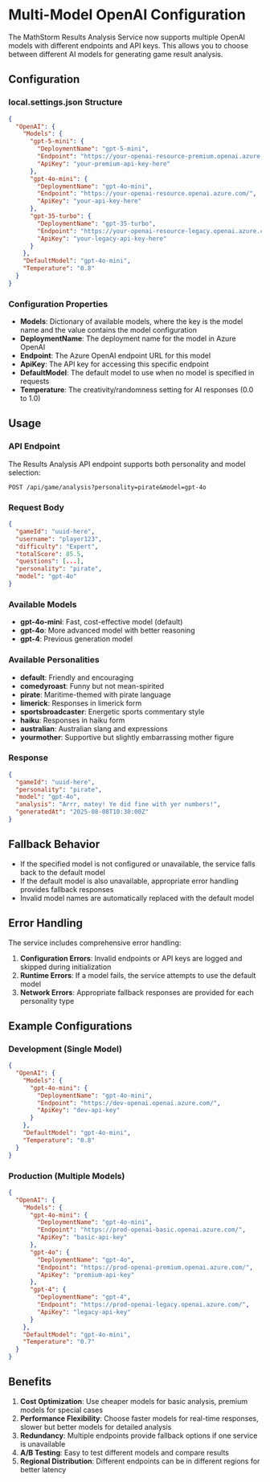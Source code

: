 # Multi-Model OpenAI Configuration

The MathStorm Results Analysis Service now supports multiple OpenAI models with different endpoints and API keys. This allows you to choose between different AI models for generating game result analysis.

## Configuration

### local.settings.json Structure

```json
{
  "OpenAI": {
    "Models": {
      "gpt-5-mini": {
        "DeploymentName": "gpt-5-mini", 
        "Endpoint": "https://your-openai-resource-premium.openai.azure.com/",
        "ApiKey": "your-premium-api-key-here"
      },
      "gpt-4o-mini": {
        "DeploymentName": "gpt-4o-mini",
        "Endpoint": "https://your-openai-resource.openai.azure.com/",
        "ApiKey": "your-api-key-here"
      },
      "gpt-35-turbo": {
        "DeploymentName": "gpt-35-turbo",
        "Endpoint": "https://your-openai-resource-legacy.openai.azure.com/",
        "ApiKey": "your-legacy-api-key-here"
      }
    },
    "DefaultModel": "gpt-4o-mini",
    "Temperature": "0.8"
  }
}
```

### Configuration Properties

- **Models**: Dictionary of available models, where the key is the model name and the value contains the model configuration
- **DeploymentName**: The deployment name for the model in Azure OpenAI
- **Endpoint**: The Azure OpenAI endpoint URL for this model
- **ApiKey**: The API key for accessing this specific endpoint
- **DefaultModel**: The default model to use when no model is specified in requests
- **Temperature**: The creativity/randomness setting for AI responses (0.0 to 1.0)

## Usage

### API Endpoint

The Results Analysis API endpoint supports both personality and model selection:

```
POST /api/game/analysis?personality=pirate&model=gpt-4o
```

### Request Body

```json
{
  "gameId": "uuid-here",
  "username": "player123",
  "difficulty": "Expert",
  "totalScore": 85.5,
  "questions": [...],
  "personality": "pirate",
  "model": "gpt-4o"
}
```

### Available Models

- **gpt-4o-mini**: Fast, cost-effective model (default)
- **gpt-4o**: More advanced model with better reasoning
- **gpt-4**: Previous generation model

### Available Personalities

- **default**: Friendly and encouraging
- **comedyroast**: Funny but not mean-spirited
- **pirate**: Maritime-themed with pirate language
- **limerick**: Responses in limerick form
- **sportsbroadcaster**: Energetic sports commentary style
- **haiku**: Responses in haiku form
- **australian**: Australian slang and expressions
- **yourmother**: Supportive but slightly embarrassing mother figure

### Response

```json
{
  "gameId": "uuid-here",
  "personality": "pirate",
  "model": "gpt-4o",
  "analysis": "Arrr, matey! Ye did fine with yer numbers!",
  "generatedAt": "2025-08-08T10:30:00Z"
}
```

## Fallback Behavior

- If the specified model is not configured or unavailable, the service falls back to the default model
- If the default model is also unavailable, appropriate error handling provides fallback responses
- Invalid model names are automatically replaced with the default model

## Error Handling

The service includes comprehensive error handling:

1. **Configuration Errors**: Invalid endpoints or API keys are logged and skipped during initialization
2. **Runtime Errors**: If a model fails, the service attempts to use the default model
3. **Network Errors**: Appropriate fallback responses are provided for each personality type

## Example Configurations

### Development (Single Model)
```json
{
  "OpenAI": {
    "Models": {
      "gpt-4o-mini": {
        "DeploymentName": "gpt-4o-mini",
        "Endpoint": "https://dev-openai.openai.azure.com/",
        "ApiKey": "dev-api-key"
      }
    },
    "DefaultModel": "gpt-4o-mini",
    "Temperature": "0.8"
  }
}
```

### Production (Multiple Models)
```json
{
  "OpenAI": {
    "Models": {
      "gpt-4o-mini": {
        "DeploymentName": "gpt-4o-mini",
        "Endpoint": "https://prod-openai-basic.openai.azure.com/",
        "ApiKey": "basic-api-key"
      },
      "gpt-4o": {
        "DeploymentName": "gpt-4o",
        "Endpoint": "https://prod-openai-premium.openai.azure.com/",
        "ApiKey": "premium-api-key"
      },
      "gpt-4": {
        "DeploymentName": "gpt-4", 
        "Endpoint": "https://prod-openai-legacy.openai.azure.com/",
        "ApiKey": "legacy-api-key"
      }
    },
    "DefaultModel": "gpt-4o-mini",
    "Temperature": "0.7"
  }
}
```

## Benefits

1. **Cost Optimization**: Use cheaper models for basic analysis, premium models for special cases
2. **Performance Flexibility**: Choose faster models for real-time responses, slower but better models for detailed analysis
3. **Redundancy**: Multiple endpoints provide fallback options if one service is unavailable
4. **A/B Testing**: Easy to test different models and compare results
5. **Regional Distribution**: Different endpoints can be in different regions for better latency
